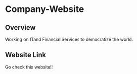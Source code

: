 # Company-Website

## Overview

Working on ITand Financial Services to democratize the world.

## Website Link

Go check this website!!

##

